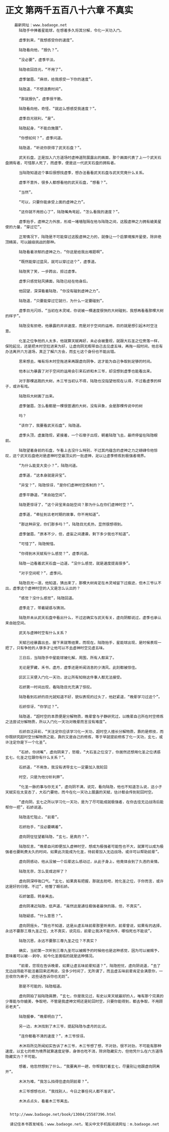# 正文 第两千五百八十六章 不真实
        最新网址：www.badaoge.net
          陆隐手中捧着星能球，在想着多久将其分解，令化一天功入门。
      
          虚季到来，“我想感受你的速度”。
      
          陆隐看向他，“报仇？”。
      
          “没必要”，虚季平淡。
      
          陆隐收回目光，“不用了”。
      
          虚季皱眉，“麻烦，给我感受一下你的速度”。
      
          陆隐道，“不想浪费时间”。
      
          “那就报仇”，虚季很干脆。
      
          陆隐看向他，奇怪，“就这么想感受我速度？”。
      
          虚季目光锐利，“是”。
      
          陆隐起身，“不能白施展”。
      
          “你想如何？”，虚季问道。
      
          陆隐道，“听说你获得了武天石盘？”。
      
          武天石盘，正是加入六方道场时虚神道院展露出的画面，那个画面代表了上一个武天石盘拥有者，可惜那人死了，而虚季，便是这一代武天石盘的拥有者。
      
          当陆隐知道这个事后很想找虚季，想办法看看武天石盘与武天究竟什么关系。
      
          虚季不意外，很多人都想看他的武天石盘，“想看？”。
      
          “当然”。
      
          “可以，只要你能承受上面的虚神之力”。
      
          “这你就不用担心了”，陆隐嘴角弯起，“怎么看我的速度？”。
      
          虚季抬手，虚神之力外放，形成一堵墙阻隔在他与陆隐之间，这股虚神之力拥有媲美星使的力量，“穿过它”。
      
          正常情况下，陆隐是不可能穿过这股虚神之力的，就像让一个启蒙境推开星使，除非绝顶精英，可以越级挑战的那种。
      
          陆隐看着浓郁的虚神之力，“你这是给我出难题啊”。
      
          “既然能穿过蓝凤，就可以穿过这个”，虚季道。
      
          陆隐笑了笑，一步跨出，掠过虚季。
      
          虚季只感觉轻风拂面，陆隐已经在他身后。
      
          他回望，深深看着陆隐，“你没有碰到虚神之力”。
      
          陆隐道，“只要能穿过它就行，为什么一定要碰到”。
      
          虚季目光闪烁，“当初在木灵域，你说被一棵速度很快的大树碰到，我想再看看那棵大树的样子”。
      
          陆隐没有拒绝，他暴露的并非速度，而是对于空间的运用，目的就是想引起木时空注意。
      
          化圣之位争抢的人太多，他就算天赋再好，未必会被重视，就跟大石圣之位旁落一样，保险起见，还是把木时空拉进来为好，让虚向阴无暇带自己去见虚五味，再拖一段时间，他总有办法离开六方道场，真正了解六方会，而玄七这个身份也不能出错。
      
          思来想去，唯有将木时空拖进来再跟虚向阴争，这才能为自己争取到足够的时间。
      
          他本以为暴露了对于空间的运用会引来石娇和木三爷，却没想到虚季也能看出来。
      
          对于那棵逃跑的大树，木三爷当初认不得，陆隐也没指望他现在认得，不过看虚季的样子，或许有戏。
      
          陆隐将大树画了出来。
      
          虚季皱眉，怎么看都是一棵很普通的大树，没有异象，会是那棵传说中的树
      
          吗？
      
          “该你了，我要看武天石盘”，陆隐道。
      
          虚季头顶，虚巢隐现，紧接着，一个石墩子出现，朝着陆隐飞去，最终停留在陆隐眼前。
      
          陆隐望着身前的石盘，乍看上去没什么特别，不过其内蕴含的虚神之力之磅礴令他惊叹，这个武天石盘绝对是虚神时空最顶尖的一批虚神，足以让虚季修炼到极强者境界。
      
          “为什么能变大变小？”，陆隐问道。
      
          虚季道，“这本身就是异宝”。
      
          “异宝？”，陆隐惊讶，“是你们虚神时空炼制的？”。
      
          虚季平静道，“来自始空间”。
      
          陆隐更惊讶了，“这个异宝来自始空间？那为什么在你们虚神时空？”。
      
          虚季道，“牵扯到古老时期的故事，你不用知道”。
      
          “那这种异宝，你们那多吗？”，陆隐目光炙热，显然很想得到。
      
          虚季皱眉，“原本不少，但，虚妄之间遭袭，剩下多少我也不知道”。
      
          “可惜了”，陆隐惋惜。
      
          “你得到木天赋有什么感觉？”，虚季问道。
      
          陆隐一边看着武天石盘一边道，“没什么感觉，就是速度提高很多”。
      
          “对于空间呢？”，虚季问。
      
          陆隐目光一凛，他知道，猜出来了，那棵大树肯定在木灵域留下过痕迹，但木三爷认不出，虚季这个虚神时空的人又是怎么认出的？
      
          “感觉？没什么感觉”，陆隐回道。
      
          虚季走了，带着疑惑与猜测。
      
          陆隐并未从武天石盘中看出什么，不过这确实与武天有关，虚向阴都说过，虚季也承认来自始空间。
      
          武天与虚神时空有什么关系？
      
          天赋已经暴露出去，接下来就等结果，而现在，陆隐抬手，星能球出现，是时候表现一把了，只有争抢的人够多才让他可以不去虚神时空见虚五味。
      
          三日后，当陆隐手中星能球被化解，周围，所有人都呆了。
      
          无论是罗藏，禾书，虚月，虚季还是听闻消息的少清风，此刻都被惊住。
      
          区区三天便入门化一天功，这让所有知晓这件事人都无法接受。
      
          石娇第一时间出现，看陆隐目光充满了惊叹。
      
          陆隐看到石娇的目光就知道不好，貌似表现的过头了，他赶紧道，“晚辈学习过这个”。
      
          石娇惊讶，“你学过？”。
      
          陆隐道，“超时空的本质便是分解物质，晚辈曾与子静研究过，以晚辈自己所在时空修炼之法尝试分解物质，所以入门化一天功对晚辈而言没有难度”。
      
          石娇目泛异彩，“天注定你应该学习化一天功，超时空人擅长分解物质，靠的是修技，而你既研究超时空分解物质之能，靠的又是自己的修炼，等于早就提前修炼了化一天功，玄七，或许注定你是下一个化圣”。
      
          “石娇，你闭嘴”，虚向阴来了，怒极，“大石圣之位没了，你居然还想用化圣之位诱惑玄七，化圣之位跟你有什么关系？”。
      
          石娇道，“不用急，我没有诱导玄七一定要加入我轮回
      
          时空，只是为他分析利弊”。
      
          “化圣一脉的事与你无关”，虚向阴不满，说完，看向陆隐，他也不知道怎么说，这小子天赋实在太变态了，大石门要他，而今在化一天功上展露的天赋，估计都会传到轮回时空。
      
          “虚向阴，玄七之所以学习化一天功，是为了尽可能成就极强者，在你去往无边战场后能帮你一把”，石娇说道。
      
          陆隐连忙阻止，“前辈”。
      
          石娇抬手，“没必要瞒着”。
      
          虚向阴怔怔望着陆隐，“玄七，是真的？”。
      
          陆隐叹息，“晚辈自问即便加入虚神时空，想成为极强者可能性也不大，就算可以成为极强者也要耗费太久的时间，如果此次能成为化圣，待前辈加入无边战场，或许可以帮助前辈”。
      
          虚向阴感动，他从没被一个后辈这么感动过，从此子身上，他竟体会到了久违的亲情。
      
          陆隐无奈，怎么变成这样了？
      
          虚向阴深呼吸口气，“玄七，如果真有把握，那就去抢吧，抢化圣之位，于你而言，或许这是好的归宿，不过”，他瞥了眼石娇。
      
          石娇皱眉，转身离去。
      
          虚向阴凑近陆隐，低声道，“虽然这是通往极强者最快的路，但，不真实”。
      
          陆隐疑惑，“什么意思？”。
      
          虚向阴摇头，“我也不知道，这是从虚五味前辈那里听来的，前辈曾说，如果有的选择，永远不要那三尊九圣之位，太不真实，说完后，前辈让我决不能外传，哪怕死也不能说”。
      
          陆隐沉思，永远不要那三尊九圣之位？不真实？
      
          确实，当初第一次听到三尊九圣可以被赐予的时候他也是这种感觉，因为可以被赐予，意味着可以被--剥夺，如今化圣面临的就是这种情况。
      
          “前辈，您现在告诉晚辈，如果让虚五味前辈知道？”，陆隐担忧，虚向阴说道，“去了无边战场能不能活着回来还两说，没多少时间了，无所谓了，而且虚五味前辈肯定会满意你，一旦收你为弟子，这些话告诉你也无妨”。
      
          那是不可能的，陆隐暗道。
      
          虚向阴拍了拍陆隐肩膀，“玄七，你是我见过，有史以来天赋最好的人，唯有那个完美的少尊能与你媲美，争取吧，不管是我虚神文明还是轮回时空，只要你能得到，都去争取，不用顾忌老夫”。
      
          陆隐握拳，“晚辈明白了”。
      
          另一边，木沐找到了木三爷，提起陆隐与虚月的比试。
      
          “连你都看不清的速度？”，木三爷惊讶。
      
          木沐将所见所闻如实告诉了木三爷，木三爷想了想，不对劲，很不对劲，不可能有那种速度，以玄七的修为境界就算速度足够，身体也吃不消，除非隐藏实力，但他凭什么在六方道场隐藏实力？不可能。
      
          想着，他忽然想到了什么，“我要离开一趟，你帮我盯着玄七，尽量别让他跟虚向阴离开”。
      
          木沐为难，“我怎么挡得住虚向阴前辈？”。
      
          木三爷想想也对，“我找别人，今日之事任何人都不准说”。
      
          木沐点点头，看着木三爷离去。
      
      
      http://www.badaoge.net/book/13084/25587396.html
      
      请记住本书首发域名：www.badaoge.net。笔尖中文手机版阅读网址：m.badaoge.net